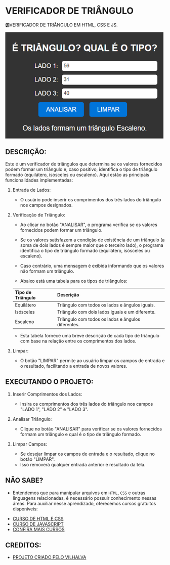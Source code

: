 # VERIFICADOR DE TRIÂNGULO
🆎VERIFICADOR DE TRIÂNGULO EM HTML, CSS E JS.

<img src="FOTO.png" align="center" width="500"> <br>

## DESCRIÇÃO:
Este é um verificador de triângulos que determina se os valores fornecidos podem formar um triângulo e, caso positivo, identifica o tipo de triângulo formado (equilátero, isósceles ou escaleno). Aqui estão as principais funcionalidades implementadas:

1. Entrada de Lados:
   - O usuário pode inserir os comprimentos dos três lados do triângulo nos campos designados.

2. Verificação de Triângulo:
   - Ao clicar no botão "ANALISAR", o programa verifica se os valores fornecidos podem formar um triângulo.
   - Se os valores satisfazem a condição de existência de um triângulo (a soma de dois lados é sempre maior que o terceiro lado), o programa identifica o tipo de triângulo formado (equilátero, isósceles ou escaleno).
   - Caso contrário, uma mensagem é exibida informando que os valores não formam um triângulo.

   - Abaixo está uma tabela para os tipos de triângulos:

   | Tipo de Triângulo | Descrição                                          |
   |-------------------|----------------------------------------------------|
   | Equilátero        | Triângulo com todos os lados e ângulos iguais.    |
   | Isósceles         | Triângulo com dois lados iguais e um diferente.   |
   | Escaleno          | Triângulo com todos os lados e ângulos diferentes.|

   - Esta tabela fornece uma breve descrição de cada tipo de triângulo com base na relação entre os comprimentos dos lados.

3. Limpar:
   - O botão "LIMPAR" permite ao usuário limpar os campos de entrada e o resultado, facilitando a entrada de novos valores.

## EXECUTANDO O PROJETO:
1. Inserir Comprimentos dos Lados:
   - Insira os comprimentos dos três lados do triângulo nos campos "LADO 1", "LADO 2" e "LADO 3".

2. Analisar Triângulo:
   - Clique no botão "ANALISAR" para verificar se os valores fornecidos formam um triângulo e qual é o tipo de triângulo formado.

3. Limpar Campos:
   - Se desejar limpar os campos de entrada e o resultado, clique no botão "LIMPAR".
   - Isso removerá qualquer entrada anterior e resultado da tela.

## NÃO SABE?
- Entendemos que para manipular arquivos em `HTML`, `CSS` e outras linguagens relacionadas, é necessário possuir conhecimento nessas áreas. Para auxiliar nesse aprendizado, oferecemos cursos gratuitos disponíveis:
* [CURSO DE HTML E CSS](https://github.com/VILHALVA/CURSO-DE-HTML-E-CSS)
* [CURSO DE JAVASCRIPT](https://github.com/VILHALVA/CURSO-DE-JAVASCRIPT)
* [CONFIRA MAIS CURSOS](https://github.com/VILHALVA?tab=repositories&q=+topic:CURSO)

## CREDITOS:
- [PROJETO CRIADO PELO VILHALVA](https://github.com/VILHALVA)
